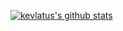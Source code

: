 [![kevlatus's github stats](https://github-readme-stats.vercel.app/api?username=kevlatus&theme=nord)](https://github.com/anuraghazra/github-readme-stats)

<!--
**kevlatus/kevlatus** is a ✨ _special_ ✨ repository because its `README.md` (this file) appears on your GitHub profile.

Here are some ideas to get you started:

- 🔭 I’m currently working on ...
- 🌱 I’m currently learning ...
- 👯 I’m looking to collaborate on ...
- 🤔 I’m looking for help with ...
- 💬 Ask me about ...
- 📫 How to reach me: ...
- 😄 Pronouns: ...
- ⚡ Fun fact: ...
-->
